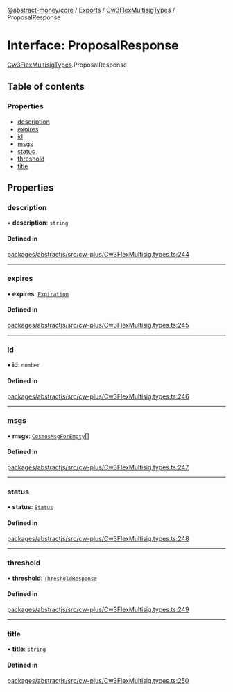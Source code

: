 [@abstract-money/core](../README.md) / [Exports](../modules.md) / [Cw3FlexMultisigTypes](../modules/Cw3FlexMultisigTypes.md) / ProposalResponse

# Interface: ProposalResponse

[Cw3FlexMultisigTypes](../modules/Cw3FlexMultisigTypes.md).ProposalResponse

## Table of contents

### Properties

- [description](Cw3FlexMultisigTypes.ProposalResponse.md#description)
- [expires](Cw3FlexMultisigTypes.ProposalResponse.md#expires)
- [id](Cw3FlexMultisigTypes.ProposalResponse.md#id)
- [msgs](Cw3FlexMultisigTypes.ProposalResponse.md#msgs)
- [status](Cw3FlexMultisigTypes.ProposalResponse.md#status)
- [threshold](Cw3FlexMultisigTypes.ProposalResponse.md#threshold)
- [title](Cw3FlexMultisigTypes.ProposalResponse.md#title)

## Properties

### description

• **description**: `string`

#### Defined in

[packages/abstractjs/src/cw-plus/Cw3FlexMultisig.types.ts:244](https://github.com/AbstractSDK/frontend/blob/07410073/packages/abstractjs/src/cw-plus/Cw3FlexMultisig.types.ts#L244)

___

### expires

• **expires**: [`Expiration`](../modules/Cw3FlexMultisigTypes.md#expiration)

#### Defined in

[packages/abstractjs/src/cw-plus/Cw3FlexMultisig.types.ts:245](https://github.com/AbstractSDK/frontend/blob/07410073/packages/abstractjs/src/cw-plus/Cw3FlexMultisig.types.ts#L245)

___

### id

• **id**: `number`

#### Defined in

[packages/abstractjs/src/cw-plus/Cw3FlexMultisig.types.ts:246](https://github.com/AbstractSDK/frontend/blob/07410073/packages/abstractjs/src/cw-plus/Cw3FlexMultisig.types.ts#L246)

___

### msgs

• **msgs**: [`CosmosMsgForEmpty`](../modules/Cw3FlexMultisigTypes.md#cosmosmsgforempty)[]

#### Defined in

[packages/abstractjs/src/cw-plus/Cw3FlexMultisig.types.ts:247](https://github.com/AbstractSDK/frontend/blob/07410073/packages/abstractjs/src/cw-plus/Cw3FlexMultisig.types.ts#L247)

___

### status

• **status**: [`Status`](../modules/Cw3FlexMultisigTypes.md#status)

#### Defined in

[packages/abstractjs/src/cw-plus/Cw3FlexMultisig.types.ts:248](https://github.com/AbstractSDK/frontend/blob/07410073/packages/abstractjs/src/cw-plus/Cw3FlexMultisig.types.ts#L248)

___

### threshold

• **threshold**: [`ThresholdResponse`](../modules/Cw3FlexMultisigTypes.md#thresholdresponse)

#### Defined in

[packages/abstractjs/src/cw-plus/Cw3FlexMultisig.types.ts:249](https://github.com/AbstractSDK/frontend/blob/07410073/packages/abstractjs/src/cw-plus/Cw3FlexMultisig.types.ts#L249)

___

### title

• **title**: `string`

#### Defined in

[packages/abstractjs/src/cw-plus/Cw3FlexMultisig.types.ts:250](https://github.com/AbstractSDK/frontend/blob/07410073/packages/abstractjs/src/cw-plus/Cw3FlexMultisig.types.ts#L250)
